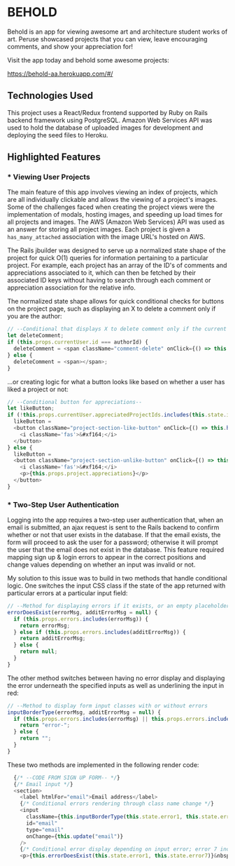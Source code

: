 # BEHOLD

Behold is an app for viewing awesome art and architecture student works of art. Peruse showcased projects that you can view, leave encouraging comments, and show your appreciation for!

Visit the app today and behold some awesome projects:

https://behold-aa.herokuapp.com/#/


## Technologies Used
This project uses a React/Redux frontend supported by Ruby on Rails backend framework using PostgreSQL. Amazon Web Services API was used to hold the database of uploaded images for development and deploying the seed files to Heroku. 


## Highlighted Features

### * Viewing User Projects
The main feature of this app involves viewing an index of projects, which are all individually clickable and allows the viewing of a project's images. Some of the challenges faced when creating the project views were the implementation of modals, hosting images, and speeding up load times for all projects and images. The AWS (Amazon Web Services) API was used as an answer for storing all project images. Each project is given a ```has_many_attached``` association with the image URL's hosted on AWS. 

The Rails jbuilder was designed to serve up a normalized state shape of the project for quick O(1) queries for information pertaining to a particular project. For example, each project has an array of the ID's of comments and appreciations associated to it, which can then be fetched by their associated ID keys without having to search through each comment or appreciation association for the relative info. 

The normalized state shape allows for quick conditional checks for buttons on the project page, such as displaying an X to delete a comment only if you are the author:

```javascript
// --Conditional that displays X to delete comment only if the current user is the author--
let deleteComment;
if (this.props.currentUser.id === authorId) {
  deleteComment = <span className="comment-delete" onClick={() => this.deleteComment(comment.id)}>&times;</span>;
} else {
  deleteComment = <span></span>;
}
```

...or creating logic for what a button looks like based on whether a user has liked a project or not:

```javascript
// --Conditional button for appreciations--
let likeButton;
if (!this.props.currentUser.appreciatedProjectIds.includes(this.state.id)) {
  likeButton = 
  <button className="project-section-like-button" onClick={() => this.handleLikeClick(this.state.id)}>
    <i className='fas'>&#xf164;</i>
  </button>
} else {
  likeButton = 
  <button className="project-section-unlike-button" onClick={() => this.handleUnlikeClick(this.state.id)}>
    <i className='fas'>&#xf164;</i>
    <p>{this.props.project.appreciations}</p>
  </button>
}
```


### * Two-Step User Authentication
Logging into the app requires a two-step user authentication that, when an email is submitted, an ajax request is sent to the Rails backend to confirm whether or not that user exists in the database. If that the email exists, the form will proceed to ask the user for a password; otherwise it will prompt the user that the email does not exist in the database. This feature required mapping sign up & login errors to appear in the correct positions and change values depending on whether an input was invalid or not. 

My solution to this issue was to build in two methods that handle conditional logic. One switches the input CSS class if the state of the app returned with particular errors at a particular input field: 

```javascript
// --Method for displaying errors if it exists, or an empty placeholder if it doesn't
errorDoesExist(errorMsg, additErrorMsg = null) {
  if (this.props.errors.includes(errorMsg)) {
    return errorMsg;
  } else if (this.props.errors.includes(additErrorMsg)) {
    return additErrorMsg;
  } else {
    return null;
  }
}
```

The other method switches between having no error display and displaying the error underneath the specified inputs as well as underlining the input in red: 

```javascript
// --Method to display form input classes with or without errors
inputBorderType(errorMsg, additErrorMsg = null) {
  if (this.props.errors.includes(errorMsg) || this.props.errors.includes(additErrorMsg)) {
    return "error-";
  } else {
    return "";
  }
}
```

These two methods are implemented in the following render code:

```javascript
  {/* --CODE FROM SIGN UP FORM-- */}
  {/* Email input */}
  <section>
    <label htmlFor="email">Email address</label>
    {/* Conditional errors rendering through class name change */}
    <input
      className={this.inputBorderType(this.state.error1, this.state.error7) + "session-input"}
      id="email"
      type="email"
      onChange={this.update("email")}
    />
    {/* Conditional error display depending on input error; error 7 includes a link to switch forms */}
    <p>{this.errorDoesExist(this.state.error1, this.state.error7)}&nbsp;{this.errorLink(this.state.error7)}</p>
```